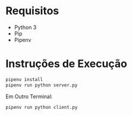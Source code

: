 # Requisitos

* Python 3
* Pip
* Pipenv

# Instruções de Execução

```bash
pipenv install
pipenv run python server.py
```

Em Outro Terminal:

```bash
pipenv run python client.py
```